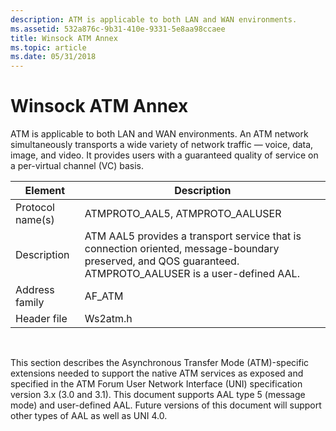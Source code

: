 ```yaml
---
description: ATM is applicable to both LAN and WAN environments.
ms.assetid: 532a876c-9b31-410e-9331-5e8aa98ccaee
title: Winsock ATM Annex
ms.topic: article
ms.date: 05/31/2018
---
```


# Winsock ATM Annex

ATM is applicable to both LAN and WAN environments. An ATM network simultaneously transports a wide variety of network traffic — voice, data, image, and video. It provides users with a guaranteed quality of service on a per-virtual channel (VC) basis.



| Element          | Description                                                                                                                                                 |
|------------------|-------------------------------------------------------------------------------------------------------------------------------------------------------------|
| Protocol name(s) | ATMPROTO\_AAL5, ATMPROTO\_AALUSER                                                                                                                           |
| Description      | ATM AAL5 provides a transport service that is connection oriented, message-boundary preserved, and QOS guaranteed. ATMPROTO\_AALUSER is a user-defined AAL. |
| Address family   | AF\_ATM                                                                                                                                                     |
| Header file      | Ws2atm.h                                                                                                                                                    |



 

This section describes the Asynchronous Transfer Mode (ATM)-specific extensions needed to support the native ATM services as exposed and specified in the ATM Forum User Network Interface (UNI) specification version 3.x (3.0 and 3.1). This document supports AAL type 5 (message mode) and user-defined AAL. Future versions of this document will support other types of AAL as well as UNI 4.0.

 

 



